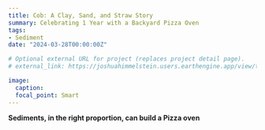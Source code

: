 ```yaml
---
title: Cob: A Clay, Sand, and Straw Story
summary: Celebrating 1 Year with a Backyard Pizza Oven
tags:
- Sediment
date: "2024-03-28T00:00:00Z"

# Optional external URL for project (replaces project detail page).
# external_link: https://joshuahimmelstein.users.earthengine.app/view/the-island

image:
  caption:
  focal_point: Smart
---
```


**Sediments, in the right proportion, can build a Pizza oven** 
